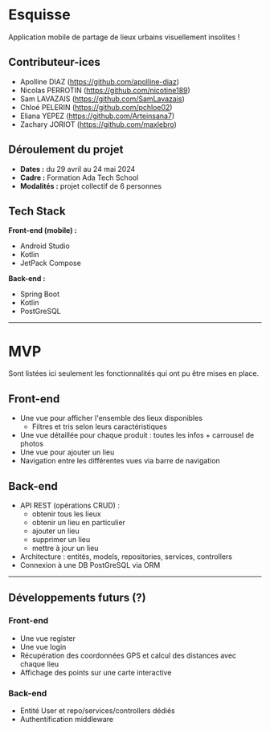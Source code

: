 # Esquisse

Application mobile de partage de lieux urbains visuellement insolites !

## Contributeur-ices

- Apolline DIAZ (https://github.com/apolline-diaz)
- Nicolas PERROTIN (https://github.com/nicotine189)
- Sam LAVAZAIS (https://github.com/SamLavazais)
- Chloé PELERIN (https://github.com/pchloe02)
- Eliana YEPEZ (https://github.com/Arteinsana7)
- Zachary JORIOT (https://github.com/maxlebro)

## Déroulement du projet

-   **Dates :** du 29 avril au 24 mai 2024
-   **Cadre :** Formation Ada Tech School
-   **Modalités :** projet collectif de 6 personnes

## Tech Stack

**Front-end (mobile) :**
- Android Studio
- Kotlin
- JetPack Compose

**Back-end :**
- Spring Boot
- Kotlin
- PostGreSQL


****************************
# MVP
Sont listées ici seulement les fonctionnalités qui ont pu être mises en place.

## Front-end
- Une vue pour afficher l'ensemble des lieux disponibles
  - Filtres et tris selon leurs caractéristiques
- Une vue détaillée pour chaque produit : toutes les infos + carrousel de photos
- Une vue pour ajouter un lieu
- Navigation entre les différentes vues via barre de navigation

## Back-end
- API REST (opérations CRUD) :
  - obtenir tous les lieux
  - obtenir un lieu en particulier
  - ajouter un lieu
  - supprimer un lieu
  - mettre à jour un lieu
- Architecture : entités, models, repositories, services, controllers
- Connexion à une DB PostGreSQL via ORM

****************************
## Développements futurs (?)

### Front-end
- Une vue register
- Une vue login
- Récupération des coordonnées GPS et calcul des distances avec chaque lieu
- Affichage des points sur une carte interactive

### Back-end
- Entité User et repo/services/controllers dédiés
- Authentification middleware
